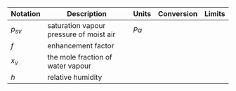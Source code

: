 Notation | Description | Units | Conversion | Limits
--- | --- | --- | --- | ---
$p_{sv}$ | saturation vapour pressure of moist air | $Pa$
$f$      | enhancement factor
$x_{v}$  | the mole fraction of water vapour
$h$      | relative humidity